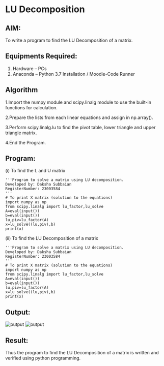 # LU Decomposition 

## AIM:
To write a program to find the LU Decomposition of a matrix.

## Equipments Required:
1. Hardware – PCs
2. Anaconda – Python 3.7 Installation / Moodle-Code Runner

## Algorithm
1.Import the numpy module and scipy.linalg module to use the built-in functions for calculation.

2.Prepare the lists from each linear equations and assign in np.array().

3.Perform scipy.linalg.lu to find the pivot table, lower triangle and upper triangle matrix.

4.End the Program. 

## Program:
(i) To find the L and U matrix
```
'''Program to solve a matrix using LU decomposition.
Developed by: Daksha Subbaian
RegisterNumber: 23003584
'''
# To print X matrix (solution to the equations)
import numpy as np
from scipy.linalg import lu_factor,lu_solve
A=eval(input())
b=eval(input())
lu,piv=lu_factor(A)
x=lu_solve((lu,piv),b)
print(x)
```
(ii) To find the LU Decomposition of a matrix
```
'''Program to solve a matrix using LU decomposition.
Developed by: Daksha Subbaian
RegisterNumber: 23003584
'''
# To print X matrix (solution to the equations)
import numpy as np
from scipy.linalg import lu_factor,lu_solve
A=eval(input())
b=eval(input())
lu,piv=lu_factor(A)
x=lu_solve((lu,piv),b)
print(x)
```

## Output:
![output](/output05\)1..png)
![output](/output05\)2..png)



## Result:
Thus the program to find the LU Decomposition of a matrix is written and verified using python programming.

